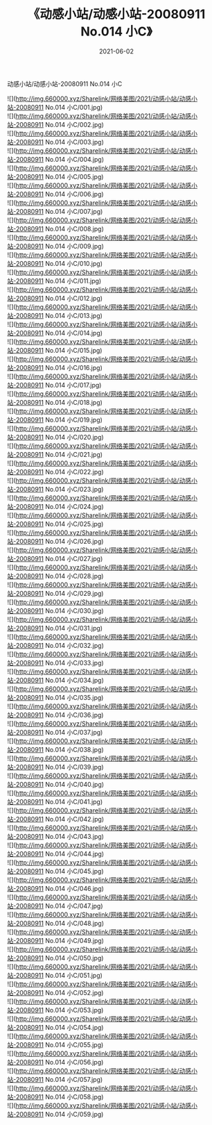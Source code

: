 ﻿---
layout: post
title:  《动感小站/动感小站-20080911 No.014 小C》
date:   2021-06-02
img: http://img.660000.xyz/Sharelink/网络美图/2021/动感小站/动感小站-20080911 No.014 小C/000.jpg
categories: [美女, 清纯, 唯美]
---

动感小站/动感小站-20080911 No.014 小C

 ![](http://img.660000.xyz/Sharelink/网络美图/2021/动感小站/动感小站-20080911 No.014 小C/001.jpg) <br>![](http://img.660000.xyz/Sharelink/网络美图/2021/动感小站/动感小站-20080911 No.014 小C/002.jpg) <br>![](http://img.660000.xyz/Sharelink/网络美图/2021/动感小站/动感小站-20080911 No.014 小C/003.jpg) <br>![](http://img.660000.xyz/Sharelink/网络美图/2021/动感小站/动感小站-20080911 No.014 小C/004.jpg) <br>![](http://img.660000.xyz/Sharelink/网络美图/2021/动感小站/动感小站-20080911 No.014 小C/005.jpg) <br>![](http://img.660000.xyz/Sharelink/网络美图/2021/动感小站/动感小站-20080911 No.014 小C/006.jpg) <br>![](http://img.660000.xyz/Sharelink/网络美图/2021/动感小站/动感小站-20080911 No.014 小C/007.jpg) <br>![](http://img.660000.xyz/Sharelink/网络美图/2021/动感小站/动感小站-20080911 No.014 小C/008.jpg) <br>![](http://img.660000.xyz/Sharelink/网络美图/2021/动感小站/动感小站-20080911 No.014 小C/009.jpg) <br>![](http://img.660000.xyz/Sharelink/网络美图/2021/动感小站/动感小站-20080911 No.014 小C/010.jpg) <br>![](http://img.660000.xyz/Sharelink/网络美图/2021/动感小站/动感小站-20080911 No.014 小C/011.jpg) <br>![](http://img.660000.xyz/Sharelink/网络美图/2021/动感小站/动感小站-20080911 No.014 小C/012.jpg) <br>![](http://img.660000.xyz/Sharelink/网络美图/2021/动感小站/动感小站-20080911 No.014 小C/013.jpg) <br>![](http://img.660000.xyz/Sharelink/网络美图/2021/动感小站/动感小站-20080911 No.014 小C/014.jpg) <br>![](http://img.660000.xyz/Sharelink/网络美图/2021/动感小站/动感小站-20080911 No.014 小C/015.jpg) <br>![](http://img.660000.xyz/Sharelink/网络美图/2021/动感小站/动感小站-20080911 No.014 小C/016.jpg) <br>![](http://img.660000.xyz/Sharelink/网络美图/2021/动感小站/动感小站-20080911 No.014 小C/017.jpg) <br>![](http://img.660000.xyz/Sharelink/网络美图/2021/动感小站/动感小站-20080911 No.014 小C/018.jpg) <br>![](http://img.660000.xyz/Sharelink/网络美图/2021/动感小站/动感小站-20080911 No.014 小C/019.jpg) <br>![](http://img.660000.xyz/Sharelink/网络美图/2021/动感小站/动感小站-20080911 No.014 小C/020.jpg) <br>![](http://img.660000.xyz/Sharelink/网络美图/2021/动感小站/动感小站-20080911 No.014 小C/021.jpg) <br>![](http://img.660000.xyz/Sharelink/网络美图/2021/动感小站/动感小站-20080911 No.014 小C/022.jpg) <br>![](http://img.660000.xyz/Sharelink/网络美图/2021/动感小站/动感小站-20080911 No.014 小C/023.jpg) <br>![](http://img.660000.xyz/Sharelink/网络美图/2021/动感小站/动感小站-20080911 No.014 小C/024.jpg) <br>![](http://img.660000.xyz/Sharelink/网络美图/2021/动感小站/动感小站-20080911 No.014 小C/025.jpg) <br>![](http://img.660000.xyz/Sharelink/网络美图/2021/动感小站/动感小站-20080911 No.014 小C/026.jpg) <br>![](http://img.660000.xyz/Sharelink/网络美图/2021/动感小站/动感小站-20080911 No.014 小C/027.jpg) <br>![](http://img.660000.xyz/Sharelink/网络美图/2021/动感小站/动感小站-20080911 No.014 小C/028.jpg) <br>![](http://img.660000.xyz/Sharelink/网络美图/2021/动感小站/动感小站-20080911 No.014 小C/029.jpg) <br>![](http://img.660000.xyz/Sharelink/网络美图/2021/动感小站/动感小站-20080911 No.014 小C/030.jpg) <br>![](http://img.660000.xyz/Sharelink/网络美图/2021/动感小站/动感小站-20080911 No.014 小C/031.jpg) <br>![](http://img.660000.xyz/Sharelink/网络美图/2021/动感小站/动感小站-20080911 No.014 小C/032.jpg) <br>![](http://img.660000.xyz/Sharelink/网络美图/2021/动感小站/动感小站-20080911 No.014 小C/033.jpg) <br>![](http://img.660000.xyz/Sharelink/网络美图/2021/动感小站/动感小站-20080911 No.014 小C/034.jpg) <br>![](http://img.660000.xyz/Sharelink/网络美图/2021/动感小站/动感小站-20080911 No.014 小C/035.jpg) <br>![](http://img.660000.xyz/Sharelink/网络美图/2021/动感小站/动感小站-20080911 No.014 小C/036.jpg) <br>![](http://img.660000.xyz/Sharelink/网络美图/2021/动感小站/动感小站-20080911 No.014 小C/037.jpg) <br>![](http://img.660000.xyz/Sharelink/网络美图/2021/动感小站/动感小站-20080911 No.014 小C/038.jpg) <br>![](http://img.660000.xyz/Sharelink/网络美图/2021/动感小站/动感小站-20080911 No.014 小C/039.jpg) <br>![](http://img.660000.xyz/Sharelink/网络美图/2021/动感小站/动感小站-20080911 No.014 小C/040.jpg) <br>![](http://img.660000.xyz/Sharelink/网络美图/2021/动感小站/动感小站-20080911 No.014 小C/041.jpg) <br>![](http://img.660000.xyz/Sharelink/网络美图/2021/动感小站/动感小站-20080911 No.014 小C/042.jpg) <br>![](http://img.660000.xyz/Sharelink/网络美图/2021/动感小站/动感小站-20080911 No.014 小C/043.jpg) <br>![](http://img.660000.xyz/Sharelink/网络美图/2021/动感小站/动感小站-20080911 No.014 小C/044.jpg) <br>![](http://img.660000.xyz/Sharelink/网络美图/2021/动感小站/动感小站-20080911 No.014 小C/045.jpg) <br>![](http://img.660000.xyz/Sharelink/网络美图/2021/动感小站/动感小站-20080911 No.014 小C/046.jpg) <br>![](http://img.660000.xyz/Sharelink/网络美图/2021/动感小站/动感小站-20080911 No.014 小C/047.jpg) <br>![](http://img.660000.xyz/Sharelink/网络美图/2021/动感小站/动感小站-20080911 No.014 小C/048.jpg) <br>![](http://img.660000.xyz/Sharelink/网络美图/2021/动感小站/动感小站-20080911 No.014 小C/049.jpg) <br>![](http://img.660000.xyz/Sharelink/网络美图/2021/动感小站/动感小站-20080911 No.014 小C/050.jpg) <br>![](http://img.660000.xyz/Sharelink/网络美图/2021/动感小站/动感小站-20080911 No.014 小C/051.jpg) <br>![](http://img.660000.xyz/Sharelink/网络美图/2021/动感小站/动感小站-20080911 No.014 小C/052.jpg) <br>![](http://img.660000.xyz/Sharelink/网络美图/2021/动感小站/动感小站-20080911 No.014 小C/053.jpg) <br>![](http://img.660000.xyz/Sharelink/网络美图/2021/动感小站/动感小站-20080911 No.014 小C/054.jpg) <br>![](http://img.660000.xyz/Sharelink/网络美图/2021/动感小站/动感小站-20080911 No.014 小C/055.jpg) <br>![](http://img.660000.xyz/Sharelink/网络美图/2021/动感小站/动感小站-20080911 No.014 小C/056.jpg) <br>![](http://img.660000.xyz/Sharelink/网络美图/2021/动感小站/动感小站-20080911 No.014 小C/057.jpg) <br>![](http://img.660000.xyz/Sharelink/网络美图/2021/动感小站/动感小站-20080911 No.014 小C/058.jpg) <br>![](http://img.660000.xyz/Sharelink/网络美图/2021/动感小站/动感小站-20080911 No.014 小C/059.jpg) <br>